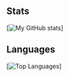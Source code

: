 ## Stats
[![My GitHub stats](https://github-readme-stats.vercel.app/api?username=legacyO7&show_icons=true&theme=dracula&count_private=true)]


## Languages 
[![Top Languages](https://github-readme-stats.vercel.app/api/top-langs/?username=legacyO7&layout=compact&hide=css,html,handlebars)]
